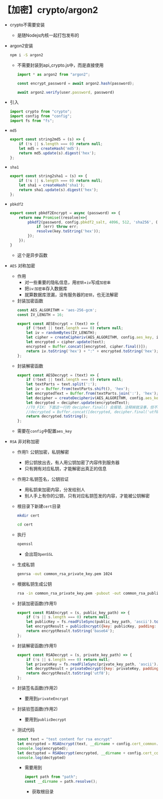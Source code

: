 # 【加密】crypto/argon2

- crypto不需要安装
    - 是随Nodejs内核一起打包发布的

- argon2安装
    ```bash
    npm i -S argon2
    ```
    - 不需要封装到api_crypto.js中，而是直接使用
        ```js
        import * as argon2 from "argon2";
        ```
        ```js
        const encrypt_password = await argon2.hash(password);
        ```
        ```js
        await argon2.verify(user.password, password)
        ```

- 引入
    ```js
    import crypto from "crypto";
    import config from "config";
    import fs from "fs";
    ```

- `md5`
    ```js
    export const string2md5 = (s) => {
        if (!s || s.length === 0) return null;
        let md5 = createHash('md5');
        return md5.update(s).digest('hex');
    };
    ```

- `sha1`
    ```js
    export const string2sha1 = (s) => {
        if (!s || s.length === 0) return null;
        let sha1 = createHash('sha1');
        return sha1.update(s).digest('hex');
    };
    ```

- `pbkdf2`
    ```js
    export const pbkdf2Encrypt = async (password) => {
        return new Promise((resolve)=>{
            pbkdf2(password, config.pbkdf2_salt, 4096, 512, 'sha256', (err, key) => {
                if (err) throw err;
                resolve(key.toString('hex'));
            });
        });
    }
    ```
    - 这个是异步函数

- `AES` 对称加密
    - 作用
        - 对一些重要的隐私信息，用`密钥`+`iv`写成`加密串`
        - 把`iv`:`加密串`存入数据库
        - 就算数据库泄漏，没有服务器的`密钥`，也无法解密
    - 封装加密函数
        ```js
        const AES_ALGORITHM = 'aes-256-gcm';
        const IV_LENGTH = 16;

        export const AESEncrypt = (text) => {
            if (!text || text.length === 0) return null;
            let iv = randomBytes(IV_LENGTH);
            let cipher = createCipheriv(AES_ALGORITHM, config.aes_key, iv); 
            let encrypted = cipher.update(text);
            encrypted = Buffer.concat([encrypted, cipher.final()]);
            return iv.toString('hex') + ":" + encrypted.toString('hex');
        };
        ```
    - 封装解密函数
        ```js
        export const AESDecrypt = (text) => {
            if (!text || text.length === 0) return null;
            let textParts = text.split(':');
            let iv = Buffer.from(textParts.shift(), 'hex');
            let encryptedText = Buffer.from(textParts.join(':'), 'hex');
            let decipher = createDecipheriv(AES_ALGORITHM, config.aes_key, iv); 
            let decrypted = decipher.update(encryptedText);
            //TO_FIX: 下面这一行的 decipher.final() 会报错，注释掉就没事，但不知道不调用会有什么副作用...
            //decrypted = Buffer.concat([decrypted, decipher.final('utf8')]);
            return decrypted.toString();
        };
        ```
    - 需要在`config`中配置`aes_key`

- `RSA` 非对称加密
    - 作用1: 公钥加密，私钥解密
        - 把公钥放出去，有人用公钥加密了内容传到服务器
        - 只有拥有对应私钥，才能解密出真正的信息
    - 作用2:私钥签名，公钥验证
        - 用私钥来加密内容，分发给别人
        - 别人手上有你的公钥，只有对应私钥签发的内容，才能被公钥解密
    - 根目录下新建`cert`目录
        ```bash
        mkdir cert
        ```
        ```bash
        cd cert
        ```

    - 执行
        ```bash
        openssl
        ```
        - 会出现`OpenSSL` 

    - 生成私钥
        ```bash
        genrsa -out common_rsa_private_key.pem 1024
        ```

    - 根据私钥生成公钥
        ```bash
        rsa -in common_rsa_private_key.pem -pubout -out common_rsa_public_key.pem
        ```
    - 封装加密函数(作用1)
        ```js
        export const RSAEncrypt = (s, public_key_path) => {
            if (!s || s.length === 0) return null;
            let publicKey = fs.readFileSync(public_key_path, 'ascii').toString();
            let encryptResult = publicEncrypt({key: publicKey, padding: constants.RSA_PKCS1_PADDING}, Buffer.from(s,'utf8'))
            return encryptResult.toString('base64');
        };
        ```
    - 封装解密函数(作用1)
        ```js
        export const RSADecrypt = (s, private_key_path) => {
            if (!s || s.length === 0) return null;
            let privateKey = fs.readFileSync(private_key_path, 'ascii').toString();
            let decryptResult = privateDecrypt({key: privateKey, padding: constants.RSA_PKCS1_PADDING}, Buffer.from(s,'base64'))
            return decryptResult.toString('utf8');
        };
        ```
    - 封装签名函数(作用2)
        - 要用到`privateEncrypt`
    - 封装验签函数(作用2)
        - 要用到`publicDecrypt`
    - 测试代码
        ```js
        const text = "test content for rsa encrypt"
        let encrypted = RSAEncrypt(text, __dirname + config.cert_common.public_key_path);
        console.log(encrypted);
        let dectypted = RSADecrypt(encrypted, __dirname + config.cert_common.private_key_path);
        console.log(dectypted)
        ```
        - 需要用到
            ```js
            import path from "path";
            const __dirname = path.resolve();
            ```
            - 获取根目录